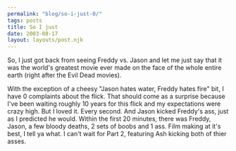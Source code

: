 ```yaml
---
permalink: "blog/so-i-just-0/"
tags: posts
title: So I just
date: 2003-08-17
layout: layouts/post.njk
---
```


So, I just got back from seeing Freddy vs. Jason and let me just say that it was the world's greatest movie ever made on the face of the whole entire earth (right after the Evil Dead movies). 

With the exception of a cheesy "Jason hates water, Freddy hates fire" bit, I have 0 complaints about the flick. That should come as a surprise because I've been waiting roughly 10 years for this flick and my expectations were crazy high. But I loved it. Every second. And Jason kicked Freddy's ass, just as I predicted he would. Within the first 20 minutes, there was Freddy, Jason, a few bloody deaths, 2 sets of boobs and 1 ass. Film making at it's best, I tell ya what. I can't wait for Part 2, featuring Ash kicking both of thier asses.